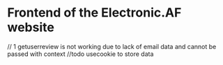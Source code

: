 # Frontend of the Electronic.AF website

//
1 getuserreview is not working due to lack of email data and cannot be passed with context //todo usecookie to store data 


